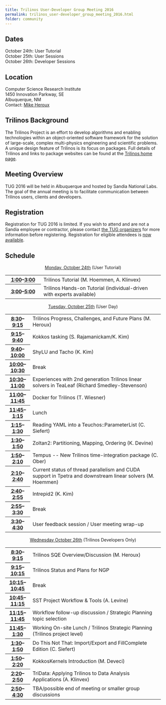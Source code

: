 ```yaml
---
title: Trilinos User-Developer Group Meeting 2016
permalink: trilinos_user-developer_group_meeting_2016.html
folder: community
---
```


## Dates

October 24th: User Tutorial  
October 25th: User Sessions  
October 26th: Developer Sessions

## Location

Computer Science Research Institute  
1450 Innovation Parkway, SE  
Albuquerque, NM  
Contact: [Mike Heroux](mailto:maherou@sandia.gov)

## Trilinos Background

The Trilinos Project is an effort to develop algorithms and enabling technologies within an object-oriented software framework 
for the solution of large-scale, complex multi-physics engineering and scientific problems. 
A unique design feature of Trilinos is its focus on packages. 
Full details of Trilinos and links to package websites can be found at the [Trilinos home page](http://trilinos.github.io/ "Trilinos Home Page").

## Meeting Overview

TUG 2016 will be held in Albuquerque and hosted by Sandia National Labs. The goal of the annual meeting is to facilitate communication between Trilinos users, clients and developers.

## Registration

Registration for TUG 2016 is limited. If you wish to attend and are not a Sandia employee or contractor, please contact [the TUG organizers](mailto:trilinos-help@software.sandia.gov) for more information before registering. Registration for eligible attendees is [now available](https://docs.google.com/forms/d/e/1FAIpQLSfPJDq7U4DgPAl8Xc4WbLy3JMefd4DaKSJIAOjCjOJ5VVcPGw/viewform).

## Schedule

<p style="text-align: center;"><span style="text-decoration: underline;">Monday, October 24th</span> (User Tutorial)</p>

<table summary="Timetable">
<tbody>
<tr>
<th id="time-1" axis="time"><abbr title="2011-11-01T08:30:00">1:00</abbr>–<abbr title="2011-11-01T09:30:00">3:00</abbr></th>
<td headers="time-1 location-1">
<div>Trilinos Tutorial (M. Hoemmen, A. Klinvex)</div>
</td>
</tr>
<tr>
<th id="time-1" axis="time" width="23%"><abbr title="2011-10-31T13:00:00">3:00</abbr>–<abbr title="2011-10-31T17:15:00">5:00</abbr></th>
<td headers="time-1 location-1">Trilinos Hands-on Tutorial (individual-driven with experts available)</td>
</tr>
</tbody>
</table>

<p style="text-align: center;"><span style="text-decoration: underline;">Tuesday, October 25th</span> (User Day)</p>

<table summary="Timetable">
<tbody>
<tr>
<th id="time-1" axis="time"><abbr title="2011-11-01T08:30:00">8:30</abbr>–<abbr title="2011-11-01T09:30:00">9:15</abbr></th>
<td headers="time-1 location-1">
<div>Trilinos Progress, Challenges, and Future Plans (M. Heroux)</div>
</td>
</tr>
<tr>
<th id="time-2" axis="time"><abbr title="2011-11-01T09:30:00">9:15</abbr>–<abbr title="2011-11-01T09:45:00">9:40</abbr></th>
<td headers="time-2 location-1">Kokkos tasking (S. Rajamanickam/K. Kim)</td>
</tr>
<tr>
<th id="time-2" axis="time"><abbr title="2011-11-01T09:30:00">9:40</abbr>–<abbr title="2011-11-01T09:45:00">10:00</abbr></th>
<td headers="time-2 location-1">ShyLU and Tacho (K. Kim)</td>
</tr>
<tr>
<th id="time-3" axis="time"><abbr title="2011-11-01T09:45:00">10:00</abbr>–<abbr title="2011-11-01T10:15:00">10:30</abbr></th>
<td headers="time-3 location-1">
<div>Break</div>
</td>
</tr>
<tr>
<th id="time-4" axis="time" width="16%"><abbr title="2011-11-01T10:15:00">10:30</abbr>–<abbr title="2011-11-01T11:45:00">11:00</abbr></th>
<td headers="time-4 location-1">Experiences with 2nd generation Trilinos linear solvers in TeaLeaf (Richard Smedley-Stevenson)</td>
</tr>
<tr>
<th id="time-7" axis="time"><abbr title="2011-11-01T14:00:00">11:00</abbr>–<abbr title="2011-11-01T14:45:00">11:45</abbr></th>
<td headers="time-7 location-1">Docker for Trilinos (T. Wiesner)</td>
</tr>
<tr>
<th id="time-5" axis="time"><abbr title="2011-11-01T11:45:00">11:45</abbr>–<abbr title="2011-11-01T13:15:00">1:15</abbr></th>
<td headers="time-5 location-1">Lunch</td>
</tr>
<tr>
<th id="time-6" axis="time"><abbr title="2011-11-01T13:15:00">1:15</abbr>–<abbr title="2011-11-01T14:00:00">1:30</abbr></th>
<td headers="time-6 location-1">Reading YAML into a Teuchos::ParameterList (C. Siefert)</td>
</tr>
<tr>
<th id="time-6" axis="time"><abbr title="2011-11-01T13:15:00">1:30</abbr>–<abbr title="2011-11-01T14:00:00">1:50</abbr></th>
<td headers="time-6 location-1">Zoltan2:  Partitioning, Mapping, Ordering (K. Devine)</td>
</tr>
<tr>
<th id="time-8" axis="time"><abbr title="2011-11-01T14:45:00">1:50</abbr>–<abbr title="2011-11-01T15:15:00">2:10</abbr></th>
<td headers="time-8 location-1">Tempus -- New Trilinos time-integration package (C. Ober)</td>
</tr>
<tr>
<th id="time-8" axis="time"><abbr title="2011-11-01T14:45:00">2:10</abbr>–<abbr title="2011-11-01T15:15:00">2:40</abbr></th>
<td headers="time-8 location-1">Current status of thread parallelism and CUDA support in Tpetra and downstream linear solvers (M. Hoemmen)</td>
</tr>
<tr>
<th id="time-8" axis="time"><abbr title="2011-11-01T14:45:00">2:40</abbr>–<abbr title="2011-11-01T15:15:00">2:55</abbr></th>
<td headers="time-8 location-1">Intrepid2 (K. Kim)</td>
</tr>
<tr>
<th id="time-8" axis="time"><abbr title="2011-11-01T14:45:00">2:55</abbr>–<abbr title="2011-11-01T15:15:00">3:30</abbr></th>
<td headers="time-8 location-1">Break</td>
</tr>
<tr>
<th id="time-9" axis="time"><abbr title="2011-11-01T15:15:00">3:30</abbr>–<abbr title="2011-11-01T15:30:00">4:30</abbr></th>
<td headers="time-9 location-1">User feedback session / User meeting wrap-up</td>
</tr>
</tbody>
</table>
<p style="text-align: center;"><span style="text-decoration: underline;">Wednesday October 26th</span> (Trilinos Developers Only)</p>
<table summary="Timetable">
<tbody>
<tr>
<th id="time-1" axis="time"><abbr title="2011-11-01T08:30:00">8:30</abbr>–<abbr title="2011-11-01T09:30:00">9:15</abbr></th> 
<td headers="time-1 location-1">Trilinos SQE Overview/Discussion (M. Heroux)</td>
</tr>
<tr>
<th id="time-2" axis="time"><abbr title="2011-11-01T09:30:00">9:15</abbr>–<abbr title="2011-11-01T09:45:00">10:15</abbr></th>
<td headers="time-2 location-1">Trilinos Status and Plans for NGP</td>
</tr>
<tr>
<th id="time-3" axis="time"><abbr title="2011-11-01T09:45:00">10:15</abbr>–<abbr title="2011-11-01T10:15:00">10:45</abbr></th>
<td headers="time-3 location-1">Break</td>
</tr>
<tr>
<th id="time-4" axis="time" width="16%"><abbr title="2011-11-01T10:15:00">10:45</abbr>–<abbr title="2011-11-01T11:45:00">11:15</abbr></th>
<td headers="time-4 location-1">SST Project Workflow &amp; Tools (A. Levine)</td>
</tr>
<tr>
<th id="time-7" axis="time"><abbr title="2011-11-01T14:00:00">11:15</abbr>–<abbr title="2011-11-01T14:45:00">11:45</abbr></th>
<td headers="time-7 location-1">Workflow follow-up discussion / Strategic Planning topic selection</td>
</tr>
<tr>
<th id="time-5" axis="time"><abbr title="2011-11-01T11:45:00">11:45</abbr>–<abbr title="2011-11-01T13:15:00">1:30</abbr></th>
<td headers="time-5 location-1">Working On-site Lunch / Trilinos Strategic Planning (Trilinos project level)</td>
</tr>
<tr>
<th id="time-6" axis="time"><abbr title="2011-11-01T13:15:00">1:30</abbr>–<abbr title="2011-11-01T14:00:00">1:50</abbr></th>
<td headers="time-6 location-1">Do This Not That: Import/Export and FillComplete Edition (C. Siefert)</td>
</tr>
<tr>
<th id="time-6" axis="time"><abbr title="2011-11-01T13:15:00">1:50</abbr>–<abbr title="2011-11-01T14:00:00">2:20</abbr></th>
<td headers="time-6 location-1">KokkosKernels Introduction (M. Deveci)</td>
</tr>
<tr>
<th id="time-6" axis="time"><abbr title="2011-11-01T13:15:00">2:20</abbr>–<abbr title="2011-11-01T14:00:00">2:50</abbr></th>
<td headers="time-6 location-1">TriData: Applying Trilinos to Data Analysis Applications (A. Klinvex)</td>
</tr>
<tr>
<th id="time-9" axis="time"><abbr title="2011-11-01T15:15:00">2:50</abbr>–<abbr title="2011-11-01T15:30:00">4:30</abbr></th>
<td headers="time-9 location-1">TBA/possible end of meeting or smaller group discussions</td>
</tr>
</tbody>
</table>
